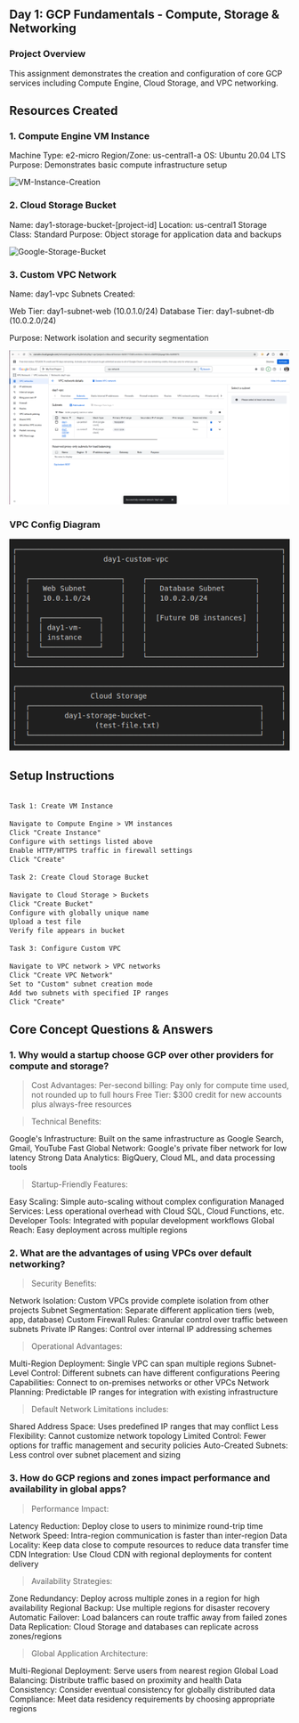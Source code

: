 ## Day 1: GCP Fundamentals - Compute, Storage & Networking
### Project Overview
This assignment demonstrates the creation and configuration of core GCP services including Compute Engine, Cloud Storage, and VPC networking.

## Resources Created
### 1. Compute Engine VM Instance

Machine Type: e2-micro
Region/Zone: us-central1-a
OS: Ubuntu 20.04 LTS
Purpose: Demonstrates basic compute infrastructure setup

![VM-Instance-Creation
](<VM-instance.png>)



### 2. Cloud Storage Bucket

Name: day1-storage-bucket-[project-id]
Location: us-central1
Storage Class: Standard
Purpose: Object storage for application data and backups



![Google-Storage-Bucket
](<Storage-Bucket.png>)


### 3. Custom VPC Network

Name: day1-vpc
Subnets Created:

Web Tier: day1-subnet-web (10.0.1.0/24)
Database Tier: day1-subnet-db (10.0.2.0/24)


Purpose: Network isolation and security segmentation


![VPC Network](<VPC-Network-subnets.png>)



### VPC Config Diagram

![](<Vpc-config.png>)

## Setup Instructions
``` 

Task 1: Create VM Instance

Navigate to Compute Engine > VM instances
Click "Create Instance"
Configure with settings listed above
Enable HTTP/HTTPS traffic in firewall settings
Click "Create"

Task 2: Create Cloud Storage Bucket

Navigate to Cloud Storage > Buckets
Click "Create Bucket"
Configure with globally unique name
Upload a test file
Verify file appears in bucket

Task 3: Configure Custom VPC

Navigate to VPC network > VPC networks
Click "Create VPC Network"
Set to "Custom" subnet creation mode
Add two subnets with specified IP ranges
Click "Create"

```

## Core Concept Questions & Answers

### 1. Why would a startup choose GCP over other providers for compute and storage?
> Cost Advantages:
Per-second billing: Pay only for compute time used, not rounded up to full hours
Free Tier: $300 credit for new accounts plus always-free resources

> Technical Benefits:

Google's Infrastructure: Built on the same infrastructure as Google Search, Gmail, YouTube
Fast Global Network: Google's private fiber network for low latency
Strong Data Analytics: BigQuery, Cloud ML, and data processing tools

> Startup-Friendly Features:

Easy Scaling: Simple auto-scaling without complex configuration
Managed Services: Less operational overhead with Cloud SQL, Cloud Functions, etc.
Developer Tools: Integrated with popular development workflows
Global Reach: Easy deployment across multiple regions

### 2. What are the advantages of using VPCs over default networking?

> Security Benefits:

Network Isolation: Custom VPCs provide complete isolation from other projects
Subnet Segmentation: Separate different application tiers (web, app, database)
Custom Firewall Rules: Granular control over traffic between subnets
Private IP Ranges: Control over internal IP addressing schemes

> Operational Advantages:

Multi-Region Deployment: Single VPC can span multiple regions
Subnet-Level Control: Different subnets can have different configurations
Peering Capabilities: Connect to on-premises networks or other VPCs
Network Planning: Predictable IP ranges for integration with existing infrastructure

> Default Network Limitations includes:

Shared Address Space: Uses predefined IP ranges that may conflict
Less Flexibility: Cannot customize network topology
Limited Control: Fewer options for traffic management and security policies
Auto-Created Subnets: Less control over subnet placement and sizing


### 3. How do GCP regions and zones impact performance and availability in global apps?


> Performance Impact:

Latency Reduction: Deploy close to users to minimize round-trip time
Network Speed: Intra-region communication is faster than inter-region
Data Locality: Keep data close to compute resources to reduce data transfer time
CDN Integration: Use Cloud CDN with regional deployments for content delivery

> Availability Strategies:

Zone Redundancy: Deploy across multiple zones in a region for high availability
Regional Backup: Use multiple regions for disaster recovery
Automatic Failover: Load balancers can route traffic away from failed zones
Data Replication: Cloud Storage and databases can replicate across zones/regions

> Global Application Architecture:

Multi-Regional Deployment: Serve users from nearest region
Global Load Balancing: Distribute traffic based on proximity and health
Data Consistency: Consider eventual consistency for globally distributed data
Compliance: Meet data residency requirements by choosing appropriate regions

